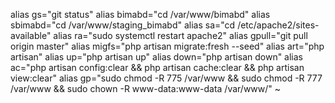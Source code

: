 alias gs="git status"
alias bimabd="cd /var/www/bimabd"
alias sbimabd="cd /var/www/staging_bimabd"
alias sa="cd /etc/apache2/sites-available"
alias ra="sudo systemctl restart apache2"
alias gpull="git pull origin master"
alias migfs="php artisan migrate:fresh --seed"
alias art="php artisan"
alias up="php artisan up"
alias down="php artisan down"
alias ac="php artisan config:clear && php artisan cache:clear && php artisan view:clear"
alias gp="sudo chmod -R 775 /var/www && sudo chmod -R 777 /var/www  && sudo chown -R www-data:www-data /var/www/"
~                                     